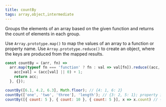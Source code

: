 ```yaml
---
title: countBy
tags: array,object,intermediate
---
```


Groups the elements of an array based on the given function and returns the count of elements in each group.

Use `Array.prototype.map()` to map the values of an array to a function or property name.
Use `Array.prototype.reduce()` to create an object, where the keys are produced from the mapped results.

```js
const countBy = (arr, fn) =>
  arr.map(typeof fn === 'function' ? fn : val => val[fn]).reduce((acc, val) => {
    acc[val] = (acc[val] || 0) + 1;
    return acc;
  }, {});
```

```js
countBy([6.1, 4.2, 6.3], Math.floor); // {4: 1, 6: 2}
countBy(['one', 'two', 'three'], 'length'); // {3: 2, 5: 1}; property in item of Constructor 's prototype will return wrong result; eg: countBy(['one', 'two', 'three'], 'concat')
countBy([{ count: 5 }, { count: 10 }, { count: 5 }], x => x.count) // {5: 2, 10: 1}
```
